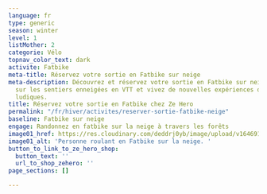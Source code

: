 ```yaml
---
language: fr
type: generic
season: winter
level: 1
listMother: 2
categorie: Vélo
topnav_color_text: dark
activite: Fatbike
meta-title: Réservez votre sortie en Fatbike sur neige
meta-description: Découvrez et réservez votre sortie en Fatbike sur neige. Partez
  sur les sentiers enneigées en VTT et vivez de nouvelles expériences dans des sorties
  ludiques.
title: Réservez votre sortie en Fatbike chez Ze Hero
permalink: "/fr/hiver/activites/reserver-sortie-fatbike-neige"
baseline: Fatbike sur neige
engage: Randonnez en fatbike sur la neige à travers les forêts
image01_href: https://res.cloudinary.com/deddrj0yb/image/upload/v1646914885/website/winter/himiway-bikes-YKlNW7ggdjU-unsplash.jpg
image01_alt: 'Personne roulant en Fatbike sur la neige. '
button_to_link_to_ze_hero_shop:
  button_text: ''
  url_to_shop_zehero: ''
page_sections: []

---
```


